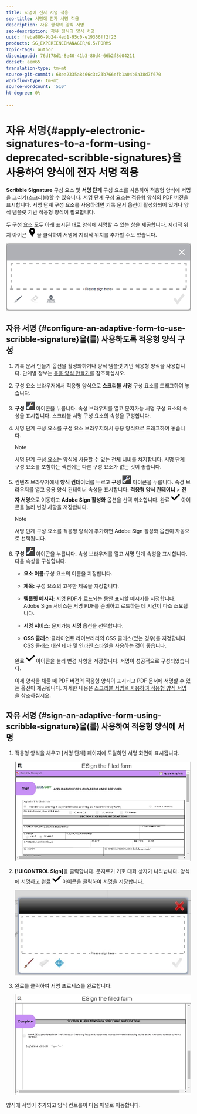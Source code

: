 ```yaml
---
title: 서명에 전자 서명 적용
seo-title: 서명에 전자 서명 적용
description: 자유 형식의 양식 서명
seo-description: 자유 형식의 양식 서명
uuid: ffeba886-9b24-4ed1-95c0-e19356ff2f23
products: SG_EXPERIENCEMANAGER/6.5/FORMS
topic-tags: author
discoiquuid: 76d178d1-8e40-41b3-80d4-66b2f8d04211
docset: aem65
translation-type: tm+mt
source-git-commit: 68ea2335a8466c3c23b766efb1a04b6a38d7f670
workflow-type: tm+mt
source-wordcount: '510'
ht-degree: 0%

---
```



# 자유 서명{#apply-electronic-signatures-to-a-form-using-deprecated-scribble-signatures}을 사용하여 양식에 전자 서명 적용

**Scribble Signature** 구성 요소 및 **서명 단계** 구성 요소를 사용하여 적응형 양식에 서명을 그리기(스크리블)할 수 있습니다. 서명 단계 구성 요소는 적응형 양식의 PDF 버전을 표시합니다. 서명 단계 구성 요소를 사용하려면 기록 문서 옵션이 활성화되어 있거나 양식 템플릿 기반 적응형 양식이 필요합니다.

두 구성 요소 모두 아래 표시된 대로 양식에 서명할 수 있는 창을 제공합니다. 지리적 위치 아이콘 ![aem_6_3_geolocation](assets/aem_6_3_geolocation.png)을 클릭하여 서명에 지리적 위치를 추가할 수도 있습니다.

![문지르기 기호 대화 상자](assets/scribble-signature.png)

## 자유 서명 {#configure-an-adaptive-form-to-use-scribble-signature}을(를) 사용하도록 적응형 양식 구성

1. 기록 문서 만들기 옵션을 활성화하거나 양식 템플릿 기반 적응형 양식을 사용합니다. 단계별 정보는 [응용 양식 만들기](../../forms/using/creating-adaptive-form.md)를 참조하십시오.
1. 구성 요소 브라우저에서 적응형 양식으로 **스크리블 서명** 구성 요소를 드래그하여 놓습니다.
1. **구성** ![configure](assets/configure.png) 아이콘을 누릅니다. 속성 브라우저를 열고 문지가능 서명 구성 요소의 속성을 표시합니다. 스크리블 서명 구성 요소의 속성을 구성합니다.
1. 서명 단계 구성 요소를 구성 요소 브라우저에서 응용 양식으로 드래그하여 놓습니다.

   >[!NOTE]
   >
   >서명 단계 구성 요소는 양식에 사용할 수 있는 전체 너비를 차지합니다. 서명 단계 구성 요소를 포함하는 섹션에는 다른 구성 요소가 없는 것이 좋습니다.

1. 컨텐츠 브라우저에서 **양식 컨테이너**&#x200B;를 누르고 **구성** ![](/help/forms/using/assets/configure.png) 아이콘을 누릅니다. 속성 브라우저를 열고 응용 양식 컨테이너 속성을 표시합니다. **적응형 양식 컨테이너** > **전자 서명**&#x200B;으로 이동하고 **Adobe Sign 활성화** 옵션을 선택 취소합니다. 완료 ![aem_6_3_forms_save](assets/aem_6_3_forms_save.png) 아이콘을 눌러 변경 사항을 저장합니다.

   >[!NOTE]
   >
   >서명 단계 구성 요소를 적응형 양식에 추가하면 Adobe Sign 활성화 옵션이 자동으로 선택됩니다.

1. **구성** ![configure](assets/configure.png) 아이콘을 누릅니다. 속성 브라우저를 열고 서명 단계 속성을 표시합니다. 다음 속성을 구성합니다.

   * **요소 이름**:구성 요소의 이름을 지정합니다.

   * **제목:** 구성 요소의 고유한 제목을 지정합니다.
   * **템플릿 메시지:** 서명 PDF가 로드되는 동안 표시할 메시지를 지정합니다. Adobe Sign 서비스는 서명 PDF를 준비하고 로드하는 데 시간이 다소 소요됩니다.
   * **서명 서비스:** 문지가능  **서명** 옵션을 선택합니다.

   * **CSS 클래스**:클라이언트 라이브러리의 CSS 클래스(있는 경우)를 지정합니다. CSS 클래스 대신 [테마](../../forms/using/themes.md) 및 [인라인 스타일](../../forms/using/inline-style-adaptive-forms.md)을 사용하는 것이 좋습니다.

   완료 ![aem_6_3_forms_save](assets/aem_6_3_forms_save.png) 아이콘을 눌러 변경 사항을 저장합니다. 서명이 성공적으로 구성되었습니다.

   이제 양식을 채울 때 PDF 버전의 적응형 양식이 표시되고 PDF 문서에 서명할 수 있는 옵션이 제공됩니다. 자세한 내용은 [스크리블 서명을 사용하여 적응형 양식 서명](../../forms/using/signing-forms-using-scribble.md#sign-an-adaptive-form-using-scribble-signature)을 참조하십시오.

## 자유 서명 {#sign-an-adaptive-form-using-scribble-signature}을(를) 사용하여 적응형 양식에 서명

1. 적응형 양식을 채우고 [서명 단계] 페이지에 도달하면 서명 화면이 표시됩니다.

   ![EchoSign 페이지의 서명 화면](assets/esignscribblesign.jpg)

1. **[!UICONTROL Sign]**&#x200B;을 클릭합니다. 문지르기 기호 대화 상자가 나타납니다. 양식에 서명하고 완료 ![aem_6_3_forms_save](assets/aem_6_3_forms_save.png) 아이콘을 클릭하여 서명을 저장합니다.

   ![문지르기 기호 대화 상자](assets/scribblewidget.jpg)

1. 완료를 클릭하여 서명 프로세스를 완료합니다.

   ![서명 프로세스 완료](assets/scribblecomplete.jpg)

양식에 서명이 추가되고 양식 컨트롤이 다음 패널로 이동합니다.

